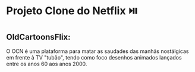 # Projeto Clone do Netflix :play_or_pause_button: #

## OldCartoonsFlix: ##

O OCN é uma plataforma para matar as saudades das manhãs nostálgicas em frente à TV "tubão", tendo como foco desenhos animados lançados entre os anos 60 aos anos 2000.

